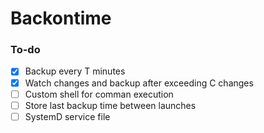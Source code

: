 # Backontime

### To-do
- [x] Backup every T minutes
- [x] Watch changes and backup after exceeding C changes
- [ ] Custom shell for comman execution
- [ ] Store last backup time between launches
- [ ] SystemD service file
